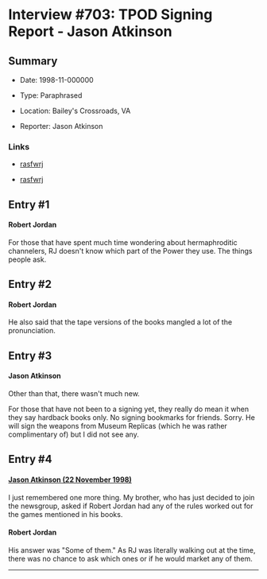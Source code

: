# Interview #703: TPOD Signing Report - Jason Atkinson

## Summary

- Date: 1998-11-000000

- Type: Paraphrased

- Location: Bailey's Crossroads, VA

- Reporter: Jason Atkinson

### Links

- [rasfwrj](http://groups.google.com/group/rec.arts.sf.written.robert-jordan/msg/849c2608741d07ac)

- [rasfwrj](http://groups.google.com/group/rec.arts.sf.written.robert-jordan/msg/6f380e0fa6601ab1)


## Entry #1

#### Robert Jordan

For those that have spent much time wondering about hermaphroditic channelers, RJ doesn't know which part of the Power they use. The things people ask.

## Entry #2

#### Robert Jordan

He also said that the tape versions of the books mangled a lot of the pronunciation.

## Entry #3

#### Jason Atkinson

Other than that, there wasn't much new.

For those that have not been to a signing yet, they really do mean it when they say hardback books only. No signing bookmarks for friends. Sorry. He will sign the weapons from Museum Replicas (which he was rather complimentary of) but I did not see any.

## Entry #4

#### [Jason Atkinson (22 November 1998)](http://groups.google.com/group/rec.arts.sf.written.robert-jordan/msg/6f380e0fa6601ab1)

I just remembered one more thing. My brother, who has just decided to join the newsgroup, asked if Robert Jordan had any of the rules worked out for the games mentioned in his books.

#### Robert Jordan

His answer was "Some of them." As RJ was literally walking out at the time, there was no chance to ask which ones or if he would market any of them.


---

